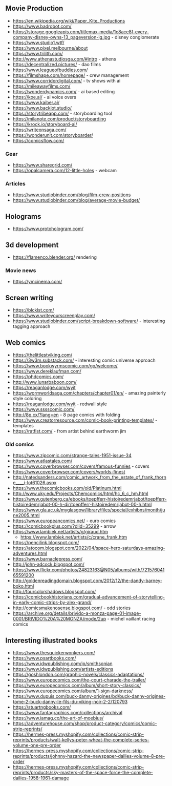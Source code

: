 ## Movie Production

- https://en.wikipedia.org/wiki/Paper_Kite_Productions
- https://www.badrobot.com/
- https://storage.googleapis.com/titlemax-media/1c8ace8f-every-company-disney-owns-13_pageversion-lg.jpg - disney conglomerate
- https://www.studio1.wtf/
- https://www.pixel.melbourne/about
- https://www.trilith.com/
- http://www.athenastudiosga.com/#intro - athens
- https://decentralized.pictures/ - dao films
- https://www.leagueofbuddies.com/
- https://filmshape.com/homepage/ - crew management
- https://www.corridordigital.com/ - tv shows with ai
- https://mileawayfilms.com/
- https://wonderdynamics.com/ - ai based editing
- https://koe.ai/ - ai voice overs
- https://www.kaiber.ai/
- https://www.backlot.studio/
- https://storytribeapp.com/ - storyboarding tool
- https://milanote.com/product/storyboarding
- https://krock.io/storyboard-ai/
- https://writeonsaga.com/
- https://wonderunit.com/storyboarder/
- https://comicsflow.com/ 

### Gear

- https://www.sharegrid.com/
- https://opalcamera.com/12-little-holes - webcam

### Articles

- https://www.studiobinder.com/blog/film-crew-positions
- https://www.studiobinder.com/blog/average-movie-budget/

## Holograms

- https://www.protohologram.com/

## 3d development

- https://flamenco.blender.org/ rendering

### Movie news

- https://ymcinema.com/

## Screen writing

- https://blcklst.com/
- https://www.writeyourscreenplay.com/
- https://www.studiobinder.com/script-breakdown-software/ - interesting tagging approach

## Web comics

- https://thelittlestviking.com/
- https://3w3m.substack.com/ - interesting comic universe approach
- https://www.bookwyrmscomic.com/go/welcome/
- https://www.dereklaufman.com/
- https://phdcomics.com/
- http://www.lunarbaboon.com/
- https://reaganlodge.com/wyit
- https://wormworldsaga.com/chapters/chapter01/en/ - amazing painterly style coloring
- https://reaganlodge.com/wyit - redwall style
- https://www.sssscomic.com/
- http://8p.cx/?lang=en - 8 page comics with folding
- https://www.creatorresource.com/comic-book-printing-templates/ - templates 
- https://ratfist.com/ - from artist behind earthworm jim

### Old comics

- https://www.zipcomic.com/strange-tales-1951-issue-34 
- https://www.atlastales.com/
- https://www.coverbrowser.com/covers/famous-funnies - covers 
- https://www.coverbrowser.com/covers/worlds-finest
- http://natedsanders.com/comic_artwork_from_the_estate_of_frank_thorne____i-lot61026.aspx
- https://www.thecomicbooks.com/old/Platinum.html
- http://www.uky.edu/Projects/Chemcomics/html/hc_6_c_hm.html
- https://www.gutenberg.ca/ebooks/toepfferr-histoiredemrjabot/toepfferr-histoiredemrjabot-00-h-dir/toepfferr-histoiredemrjabot-00-h.html
- https://www.gla.ac.uk/myglasgow/library/files/special/exhibns/month/june2005.html
- https://www.europeancomics.net/ - euro comics
- https://comicbookplus.com/?dlid=35299 - arrow
- https://www.lambiek.net/artists/g/giraud.htm
    - https://www.lambiek.net/artists/c/crane_frank.htm
- https://pencilink.blogspot.com/
- https://atocom.blogspot.com/2022/04/space-hero-saturdays-amazing-adventures.html
- https://www.barnaclepress.com/
- http://john-adcock.blogspot.com/
- https://www.flickr.com/photos/24823163@N05/albums/with/72157604165591200
- http://goldenreadingdomain.blogspot.com/2012/12/the-dandy-barney-boko.html
- http://fourcolorshadows.blogspot.com/
- https://comicbookhistorians.com/gradual-advancement-of-storytelling-in-early-comic-strips-by-alex-grand/
- http://comicsmakenosense.blogspot.com/ - odd stories
- https://archive.org/details/brivido-a-monza-page-01-image-0001/BRIVIDO%20A%20MONZA/mode/2up - michel vaillant racing comics

## Interesting illustrated books

- https://www.thesquickerwonkers.com/
- https://www.psartbooks.com/
- https://www.idwpublishing.com/ip/smithsonian
- https://www.idwpublishing.com/artists-editions
- https://goshlondon.com/graphic-novels/classics-adaptations/
- https://www.europecomics.com/the-court-charade-the-trailer/
- https://www.europecomics.com/album/short-story-classics/
- https://www.europecomics.com/album/1-sign-darkness/
- https://www.dupuis.com/buck-danny-origines/bd/buck-danny-origines-tome-2-buck-danny-le-fils-du-viking-noir-2-2/120793
- https://stuartngbooks.com/
- https://www.fantagraphics.com/collections/archival
- https://www.iamag.co/the-art-of-moebius/
- https://adventurehouse.com/shop/product-category/comics/comic-strip-reprints/
- https://hermes-press.myshopify.com/collections/comic-strip-reprints/products/walt-kellys-peter-wheat-the-complete-series-volume-one-pre-order
- https://hermes-press.myshopify.com/collections/comic-strip-reprints/products/johnny-hazard-the-newspaper-dailies-volume-8-pre-order
- https://hermes-press.myshopify.com/collections/comic-strip-reprints/products/sky-masters-of-the-space-force-the-complete-dailies-1958-1961-damage